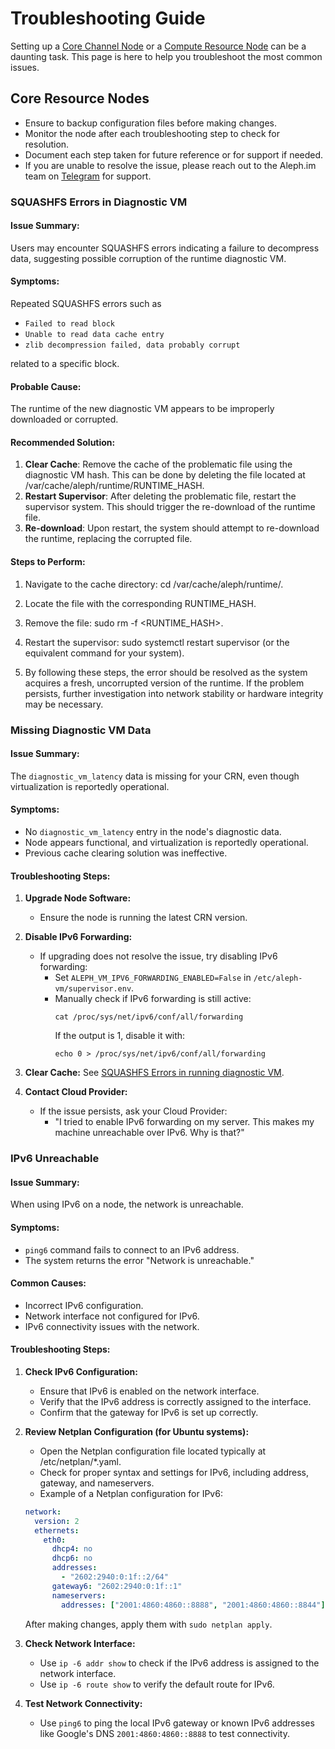 # Troubleshooting Guide
Setting up a [Core Channel Node](./core/index.md) or a [Compute Resource Node](./compute.md) can be a daunting task. This page is here to help you troubleshoot the most common issues.

## Core Resource Nodes

- Ensure to backup configuration files before making changes.
- Monitor the node after each troubleshooting step to check for resolution.
- Document each step taken for future reference or for support if needed.
- If you are unable to resolve the issue, please reach out to the Aleph.im team on [Telegram](https://t.me/alephim) for support.

### SQUASHFS Errors in Diagnostic VM
#### Issue Summary:
Users may encounter SQUASHFS errors indicating a failure to decompress data, suggesting possible corruption of the runtime diagnostic VM.

#### Symptoms:
Repeated SQUASHFS errors such as

- `Failed to read block`
- `Unable to read data cache entry`
- `zlib decompression failed, data probably corrupt`

related to a specific block.

#### Probable Cause:
The runtime of the new diagnostic VM appears to be improperly downloaded or corrupted.

#### Recommended Solution:

1. **Clear Cache**: Remove the cache of the problematic file using the diagnostic VM hash. This can be done by deleting the file located at /var/cache/aleph/runtime/RUNTIME_HASH.
2. **Restart Supervisor**: After deleting the problematic file, restart the supervisor system. This should trigger the re-download of the runtime file.
3. **Re-download**: Upon restart, the system should attempt to re-download the runtime, replacing the corrupted file.

#### Steps to Perform:

1. Navigate to the cache directory: cd /var/cache/aleph/runtime/.
2. Locate the file with the corresponding RUNTIME_HASH.
3. Remove the file: sudo rm -f <RUNTIME_HASH>.
4. Restart the supervisor: sudo systemctl restart supervisor (or the equivalent command for your system).

5. By following these steps, the error should be resolved as the system acquires a fresh, uncorrupted version of the runtime. If the problem persists, further investigation into network stability or hardware integrity may be necessary.

### Missing Diagnostic VM Data
#### Issue Summary:
The `diagnostic_vm_latency` data is missing for your CRN, even though virtualization is reportedly operational.

#### Symptoms:

- No `diagnostic_vm_latency` entry in the node's diagnostic data.
- Node appears functional, and virtualization is reportedly operational.
- Previous cache clearing solution was ineffective.

#### Troubleshooting Steps:

1. **Upgrade Node Software:**
    - Ensure the node is running the latest CRN version.

2. **Disable IPv6 Forwarding:**
    - If upgrading does not resolve the issue, try disabling IPv6 forwarding:
        - Set `ALEPH_VM_IPV6_FORWARDING_ENABLED=False` in `/etc/aleph-vm/supervisor.env`.
        - Manually check if IPv6 forwarding is still active:
            ```shell
            cat /proc/sys/net/ipv6/conf/all/forwarding
            ```
            If the output is 1, disable it with:
            ```shell
            echo 0 > /proc/sys/net/ipv6/conf/all/forwarding
            ```

3. **Clear Cache:**
    See [SQUASHFS Errors in running diagnostic VM](#squashfs-errors-in-running-diagnostic-vm). 
4. **Contact Cloud Provider:**
    - If the issue persists, ask your Cloud Provider:
      - "I tried to enable IPv6 forwarding on my server. This makes my machine unreachable over IPv6. Why is that?"


### IPv6 Unreachable
#### Issue Summary:
When using IPv6 on a node, the network is unreachable.

#### Symptoms:

- `ping6` command fails to connect to an IPv6 address.
- The system returns the error "Network is unreachable."

#### Common Causes:

- Incorrect IPv6 configuration.
- Network interface not configured for IPv6.
- IPv6 connectivity issues with the network.

#### Troubleshooting Steps:
1. **Check IPv6 Configuration:**
    - Ensure that IPv6 is enabled on the network interface.
    - Verify that the IPv6 address is correctly assigned to the interface.
    - Confirm that the gateway for IPv6 is set up correctly.
2. **Review Netplan Configuration (for Ubuntu systems):**

    - Open the Netplan configuration file located typically at /etc/netplan/*.yaml.
    - Check for proper syntax and settings for IPv6, including address, gateway, and nameservers.
    - Example of a Netplan configuration for IPv6:
    ```yaml
    network:
      version: 2
      ethernets:
        eth0:
          dhcp4: no
          dhcp6: no
          addresses:
            - "2602:2940:0:1f::2/64"
          gateway6: "2602:2940:0:1f::1"
          nameservers:
            addresses: ["2001:4860:4860::8888", "2001:4860:4860::8844"]
    ```
    After making changes, apply them with `sudo netplan apply`.
3. **Check Network Interface:** 
    - Use `ip -6 addr show` to check if the IPv6 address is assigned to the network interface.
    - Use `ip -6 route show` to verify the default route for IPv6.
4. **Test Network Connectivity:**
    - Use `ping6` to ping the local IPv6 gateway or known IPv6 addresses like Google's DNS `2001:4860:4860::8888` to test connectivity.